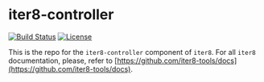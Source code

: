 # iter8-controller

[![Build Status](https://travis-ci.com/iter8-tools/iter8-controller.svg?branch=master)](https://travis-ci.com/iter8-tools/iter8-controller)
[![License](https://img.shields.io/badge/License-Apache%202.0-blue.svg)](LICENSE)

This is the repo for the `iter8-controller` component of `iter8`. For all `iter8` documentation, please, refer to [https://github.com/iter8-tools/docs](https://github.com/iter8-tools/docs).
